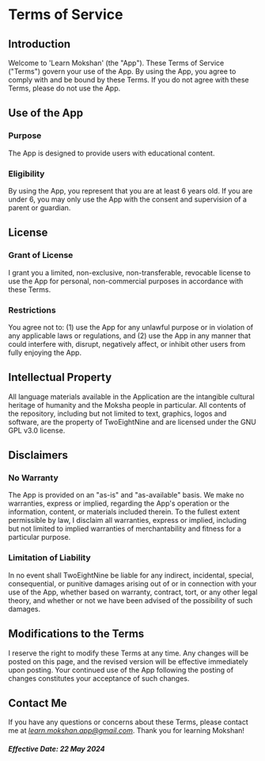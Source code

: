 # Terms of Service
## Introduction
Welcome to 'Learn Mokshan' (the \"App\"). These Terms of Service (\"Terms\") govern your use of the App. By using the App, you agree to comply with and be bound by these Terms. If you do not agree with these Terms, please do not use the App.
## Use of the App
### Purpose
The App is designed to provide users with educational content.
### Eligibility
By using the App, you represent that you are at least 6 years old. If you are under 6, you may only use the App with the consent and supervision of a parent or guardian.
## License
### Grant of License
I grant you a limited, non-exclusive, non-transferable, revocable license to use the App for personal, non-commercial purposes in accordance with these Terms.
### Restrictions
You agree not to: (1) use the App for any unlawful purpose or in violation of any applicable laws or regulations, and (2) use the App in any manner that could interfere with, disrupt, negatively affect, or inhibit other users from fully enjoying the App.
## Intellectual Property
All language materials available in the Application are the intangible cultural heritage of humanity and the Moksha people in particular. All contents of the repository, including but not limited to text, graphics, logos and software, are the property of TwoEightNine and are licensed under the GNU GPL v3.0 license.
## Disclaimers
### No Warranty
The App is provided on an \"as-is\" and \"as-available\" basis. We make no warranties, express or implied, regarding the App's operation or the information, content, or materials included therein. To the fullest extent permissible by law, I disclaim all warranties, express or implied, including but not limited to implied warranties of merchantability and fitness for a particular purpose.
### Limitation of Liability
In no event shall TwoEightNine be liable for any indirect, incidental, special, consequential, or punitive damages arising out of or in connection with your use of the App, whether based on warranty, contract, tort, or any other legal theory, and whether or not we have been advised of the possibility of such damages.
## Modifications to the Terms
I reserve the right to modify these Terms at any time. Any changes will be posted on this page, and the revised version will be effective immediately upon posting. Your continued use of the App following the posting of changes constitutes your acceptance of such changes.
## Contact Me
If you have any questions or concerns about these Terms, please contact me at *learn.mokshan.app@gmail.com*.
Thank you for learning Mokshan!
##### Effective Date: 22 May 2024